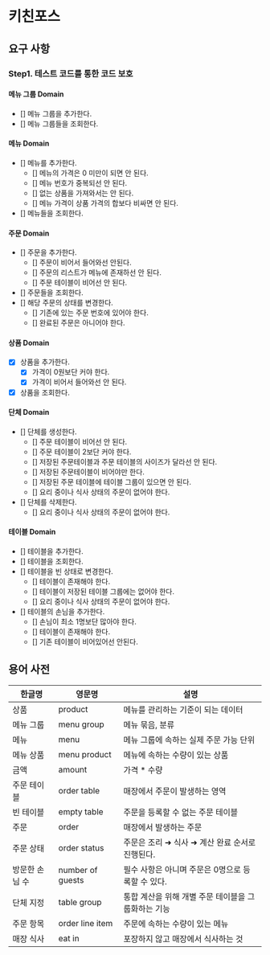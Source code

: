 # 키친포스

## 요구 사항
### Step1. 테스트 코드를 통한 코드 보호
#### 메뉴 그룹 Domain
- [] 메뉴 그룹을 추가한다.
- [] 메뉴 그룹들을 조회한다.

#### 메뉴 Domain
- [] 메뉴를 추가한다.
    - [] 메뉴의 가격은 0 미만이 되면 안 된다.
    - [] 메뉴 번호가 중복되선 안 된다.
    - [] 없는 상품을 가져와서는 안 된다.
    - [] 메뉴 가격이 상품 가격의 합보다 비싸면 안 된다.
- [] 메뉴들을 조회한다.

#### 주문 Domain
- [] 주문을 추가한다.
    - [] 주문이 비어서 들어와선 안된다.
    - [] 주문의 리스트가 메뉴에 존재하선 안 된다.
    - [] 주문 테이블이 비어선 안 된다.
- [] 주문들을 조회한다.
- [] 해당 주문의 상태를 변경한다.
    - [] 기존에 있는 주문 번호에 있어야 한다.
    - [] 완료된 주문은 아니어야 한다.

#### 상품 Domain
- [x] 상품을 추가한다.
    - [x] 가격이 0원보단 커야 한다.
    - [x] 가격이 비어서 들어와선 안 된다.
- [x] 상품을 조회한다.

#### 단체 Domain
- [] 단체를 생성한다.
    - [] 주문 테이블이 비어선 안 된다.
    - [] 주문 테이블이 2보단 커야 한다.
    - [] 저장된 주문테이블과 주문 테이블의 사이즈가 달라선 안 된다.
    - [] 저장된 주문테이블이 비어야만 한다. 
    - [] 저장된 주문 테이블에 테이블 그룹이 있으면 안 된다.
    - [] 요리 중이나 식사 상태의 주문이 없어야 한다. 
- [] 단체를 삭제한다.
    - [] 요리 중이나 식사 상태의 주문이 없어야 한다.

#### 테이블 Domain
- [] 테이블을 추가한다.
- [] 테이블을 조회한다.
- [] 테이블을 빈 상태로 변경한다.
    - [] 테이블이 존재해야 한다.
    - [] 테이블이 저장된 테이블 그룹에는 없어야 한다.
    - [] 요리 중이나 식사 상태의 주문이 없어야 한다.
- [] 테이블의 손님을 추가한다. 
    - [] 손님이 최소 1명보단 많아야 한다.
    - [] 테이블이 존재해야 한다.
    - [] 기존 테이블이 비어있어선 안된다.

## 용어 사전

| 한글명 | 영문명 | 설명 |
| --- | --- | --- |
| 상품 | product | 메뉴를 관리하는 기준이 되는 데이터 |
| 메뉴 그룹 | menu group | 메뉴 묶음, 분류 |
| 메뉴 | menu | 메뉴 그룹에 속하는 실제 주문 가능 단위 |
| 메뉴 상품 | menu product | 메뉴에 속하는 수량이 있는 상품 |
| 금액 | amount | 가격 * 수량 |
| 주문 테이블 | order table | 매장에서 주문이 발생하는 영역 |
| 빈 테이블 | empty table | 주문을 등록할 수 없는 주문 테이블 |
| 주문 | order | 매장에서 발생하는 주문 |
| 주문 상태 | order status | 주문은 조리 ➜ 식사 ➜ 계산 완료 순서로 진행된다. |
| 방문한 손님 수 | number of guests | 필수 사항은 아니며 주문은 0명으로 등록할 수 있다. |
| 단체 지정 | table group | 통합 계산을 위해 개별 주문 테이블을 그룹화하는 기능 |
| 주문 항목 | order line item | 주문에 속하는 수량이 있는 메뉴 |
| 매장 식사 | eat in | 포장하지 않고 매장에서 식사하는 것 |
